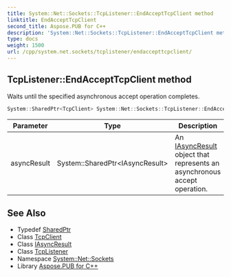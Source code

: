 ```yaml
---
title: System::Net::Sockets::TcpListener::EndAcceptTcpClient method
linktitle: EndAcceptTcpClient
second_title: Aspose.PUB for C++
description: 'System::Net::Sockets::TcpListener::EndAcceptTcpClient method. Waits until the specified asynchronous accept operation completes in C++.'
type: docs
weight: 1500
url: /cpp/system.net.sockets/tcplistener/endaccepttcpclient/
---
```

## TcpListener::EndAcceptTcpClient method


Waits until the specified asynchronous accept operation completes.

```cpp
System::SharedPtr<TcpClient> System::Net::Sockets::TcpListener::EndAcceptTcpClient(System::SharedPtr<IAsyncResult> asyncResult)
```


| Parameter | Type | Description |
| --- | --- | --- |
| asyncResult | System::SharedPtr\<IAsyncResult\> | An [IAsyncResult](../../../system/iasyncresult/) object that represents an asynchronous accept operation. |

## See Also

* Typedef [SharedPtr](../../../system/sharedptr/)
* Class [TcpClient](../../tcpclient/)
* Class [IAsyncResult](../../../system/iasyncresult/)
* Class [TcpListener](../)
* Namespace [System::Net::Sockets](../../)
* Library [Aspose.PUB for C++](../../../)
